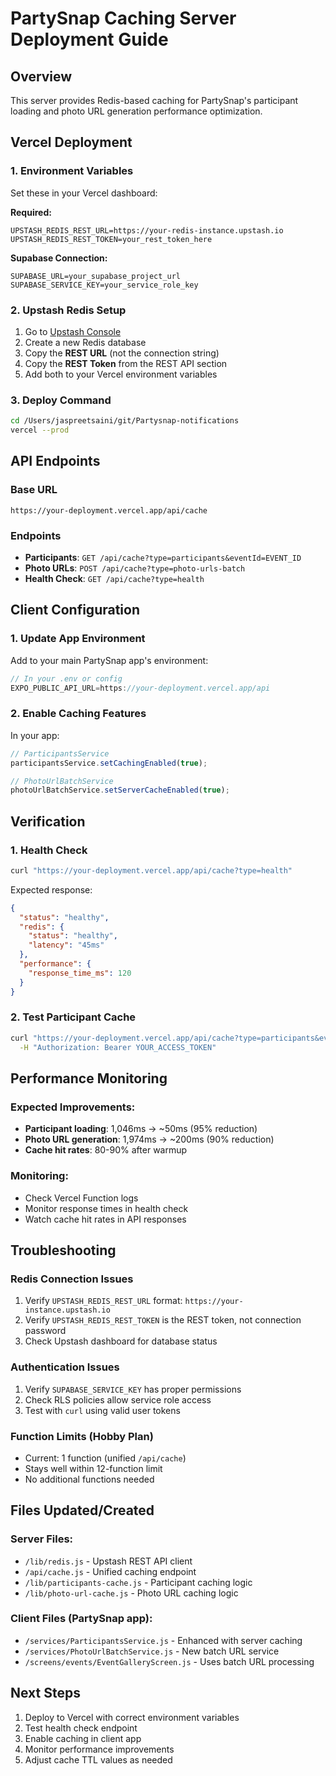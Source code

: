 # PartySnap Caching Server Deployment Guide

## Overview
This server provides Redis-based caching for PartySnap's participant loading and photo URL generation performance optimization.

## Vercel Deployment

### 1. Environment Variables
Set these in your Vercel dashboard:

**Required:**
```
UPSTASH_REDIS_REST_URL=https://your-redis-instance.upstash.io
UPSTASH_REDIS_REST_TOKEN=your_rest_token_here
```

**Supabase Connection:**
```
SUPABASE_URL=your_supabase_project_url
SUPABASE_SERVICE_KEY=your_service_role_key
```

### 2. Upstash Redis Setup
1. Go to [Upstash Console](https://console.upstash.com/)
2. Create a new Redis database
3. Copy the **REST URL** (not the connection string)
4. Copy the **REST Token** from the REST API section
5. Add both to your Vercel environment variables

### 3. Deploy Command
```bash
cd /Users/jaspreetsaini/git/Partysnap-notifications
vercel --prod
```

## API Endpoints

### Base URL
`https://your-deployment.vercel.app/api/cache`

### Endpoints
- **Participants**: `GET /api/cache?type=participants&eventId=EVENT_ID`
- **Photo URLs**: `POST /api/cache?type=photo-urls-batch`
- **Health Check**: `GET /api/cache?type=health`

## Client Configuration

### 1. Update App Environment
Add to your main PartySnap app's environment:

```javascript
// In your .env or config
EXPO_PUBLIC_API_URL=https://your-deployment.vercel.app/api
```

### 2. Enable Caching Features
In your app:

```javascript
// ParticipantsService
participantsService.setCachingEnabled(true);

// PhotoUrlBatchService  
photoUrlBatchService.setServerCacheEnabled(true);
```

## Verification

### 1. Health Check
```bash
curl "https://your-deployment.vercel.app/api/cache?type=health"
```

Expected response:
```json
{
  "status": "healthy",
  "redis": {
    "status": "healthy",
    "latency": "45ms"
  },
  "performance": {
    "response_time_ms": 120
  }
}
```

### 2. Test Participant Cache
```bash
curl "https://your-deployment.vercel.app/api/cache?type=participants&eventId=YOUR_EVENT_ID&metadata_only=true" \
  -H "Authorization: Bearer YOUR_ACCESS_TOKEN"
```

## Performance Monitoring

### Expected Improvements:
- **Participant loading**: 1,046ms → ~50ms (95% reduction)
- **Photo URL generation**: 1,974ms → ~200ms (90% reduction)
- **Cache hit rates**: 80-90% after warmup

### Monitoring:
- Check Vercel Function logs
- Monitor response times in health check
- Watch cache hit rates in API responses

## Troubleshooting

### Redis Connection Issues
1. Verify `UPSTASH_REDIS_REST_URL` format: `https://your-instance.upstash.io`
2. Verify `UPSTASH_REDIS_REST_TOKEN` is the REST token, not connection password
3. Check Upstash dashboard for database status

### Authentication Issues
1. Verify `SUPABASE_SERVICE_KEY` has proper permissions
2. Check RLS policies allow service role access
3. Test with `curl` using valid user tokens

### Function Limits (Hobby Plan)
- Current: 1 function (unified `/api/cache`)
- Stays well within 12-function limit
- No additional functions needed

## Files Updated/Created

### Server Files:
- `/lib/redis.js` - Upstash REST API client
- `/api/cache.js` - Unified caching endpoint
- `/lib/participants-cache.js` - Participant caching logic
- `/lib/photo-url-cache.js` - Photo URL caching logic

### Client Files (PartySnap app):
- `/services/ParticipantsService.js` - Enhanced with server caching
- `/services/PhotoUrlBatchService.js` - New batch URL service
- `/screens/events/EventGalleryScreen.js` - Uses batch URL processing

## Next Steps
1. Deploy to Vercel with correct environment variables
2. Test health check endpoint
3. Enable caching in client app
4. Monitor performance improvements
5. Adjust cache TTL values as needed